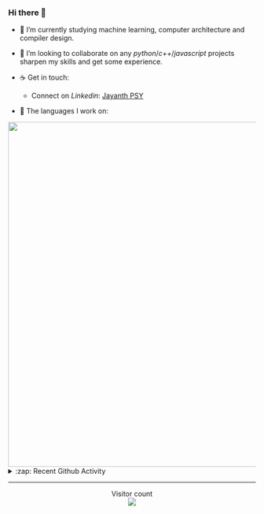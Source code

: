 ### Hi there 👋

- 🌱 I’m currently studying machine learning, computer architecture and compiler design.

- 👯 I’m looking to collaborate on any *python*/*c++*/*javascript* projects sharpen my skills and get some experience.

- ☕ Get in touch:
  +  Connect on *Linkedin*: [Jayanth PSY](https://www.linkedin.com/in/jayanth-p-b3924812a/)

<!--- ⚡ Fun fact: *Python* is older than *C++* and *Java*. -->

- :memo: The languages I work on: 

<img src="https://wakatime.com/share/@j_tesla/bdf4246a-6e44-4441-87e6-ea13fc96a824.png" width="700"/>

<details>
  <summary>:zap: Recent Github Activity</summary>
  
<!--START_SECTION:activity-->
1. 🗣 Commented on [#58](https://github.com/j-tesla/blog-list/issues/58) in [j-tesla/blog-list](https://github.com/j-tesla/blog-list)
2. 🗣 Commented on [#88](https://github.com/blakehaswell/mongoose-unique-validator/issues/88) in [blakehaswell/mongoose-unique-validator](https://github.com/blakehaswell/mongoose-unique-validator)
3. 🎉 Merged PR [#59](https://github.com/j-tesla/blog-list/pull/59) in [j-tesla/blog-list](https://github.com/j-tesla/blog-list)
4. 🗣 Commented on [#1](https://github.com/j-tesla/github-bookmarks/issues/1) in [j-tesla/github-bookmarks](https://github.com/j-tesla/github-bookmarks)
5. 🎉 Merged PR [#7](https://github.com/j-tesla/twitter-bot/pull/7) in [j-tesla/twitter-bot](https://github.com/j-tesla/twitter-bot)
<!--END_SECTION:activity-->

</details>

-----

<p align="center"> 
  Visitor count<br>
  <img src="https://profile-counter.glitch.me/j-tesla/count.svg" />
</p>












<!--
**j-tesla/j-tesla** is a ✨ _special_ ✨ repository because its `README.md` (this file) appears on your GitHub profile.

Here are some ideas to get you started:

- 🔭 I’m currently working on ...
- 🌱 I’m currently learning ...
- 👯 I’m looking to collaborate on ...
- 🤔 I’m looking for help with ...
- 💬 Ask me about ...
- 📫 How to reach me: ...
- 😄 Pronouns: ...
- ⚡ Fun fact: ...
-->

